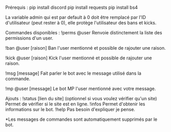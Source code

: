 Prérequis :
  pip install discord
  pip install requests
  pip install bs4

La variable admin qui est par default à 0 doit être remplacé par l'ID d'utilisateur (peut rester à 0), elle protège l'utilisateur des bans et kicks.

Commandes disponibles :
	!perms @user
		Renvoie distinctement la liste des permissions d'un user.

  !ban @user [raison]
    Ban l'user mentionné et possible de rajouter une raison.

  !kick @user [raison]
    Kick l'user mentionné et possible de rajouter une raison.

  !msg [message]
    Fait parler le bot avec le message utilisé dans la commande.
    
  !mp @user [message]
    Le bot MP l'user mentionné avec votre message.

  Ajouts :
    !status [lien du site] (optionnel si vous voulez vérifier qu'un site)
      Permet de vérifier si le site est en ligne.
    !infos
      Permet d'obtenir les informations sur le bot.
    !help
      Pas besoin d'expliquer je pense.
      
  *Les messages de commandes sont automatiquement supprimés par le bot.
